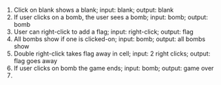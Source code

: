 1. Click on blank shows a blank; input: blank; output: blank
2. If user clicks on a bomb, the user sees a bomb; input: bomb; output: bomb
3. User can right-click to add a flag; input: right-click; output: flag
4. All bombs show if one is clicked-on; input: bomb; output: all bombs show
5. Double right-click takes flag away in cell; input: 2 right clicks; output: flag goes away
6. If user clicks on bomb the game ends; input: bomb; output: game over
7. 
